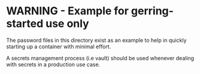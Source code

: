 # WARNING - Example for gerring-started use only

The password files in this directory exist as an example to help in
quickly starting up a container with minimal effort.

A secrets management process (i.e vault) should be used whenever dealing
with secrets in a production use case.
